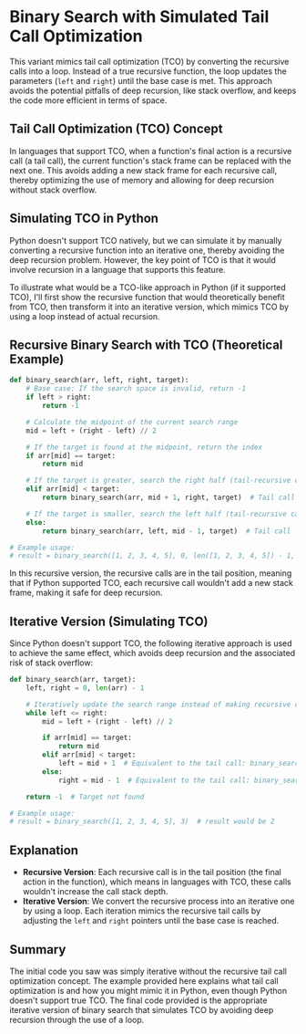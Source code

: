 # Binary Search with Simulated Tail Call Optimization

This variant mimics tail call optimization (TCO) by converting the recursive calls into a loop. Instead of a true recursive function, the loop updates the parameters (`left` and `right`) until the base case is met. This approach avoids the potential pitfalls of deep recursion, like stack overflow, and keeps the code more efficient in terms of space.

## Tail Call Optimization (TCO) Concept

In languages that support TCO, when a function's final action is a recursive call (a tail call), the current function's stack frame can be replaced with the next one. This avoids adding a new stack frame for each recursive call, thereby optimizing the use of memory and allowing for deep recursion without stack overflow.

## Simulating TCO in Python

Python doesn't support TCO natively, but we can simulate it by manually converting a recursive function into an iterative one, thereby avoiding the deep recursion problem. However, the key point of TCO is that it would involve recursion in a language that supports this feature.

To illustrate what would be a TCO-like approach in Python (if it supported TCO), I'll first show the recursive function that would theoretically benefit from TCO, then transform it into an iterative version, which mimics TCO by using a loop instead of actual recursion.

## Recursive Binary Search with TCO (Theoretical Example)

```python
def binary_search(arr, left, right, target):
    # Base case: If the search space is invalid, return -1
    if left > right:
        return -1

    # Calculate the midpoint of the current search range
    mid = left + (right - left) // 2

    # If the target is found at the midpoint, return the index
    if arr[mid] == target:
        return mid

    # If the target is greater, search the right half (tail-recursive call)
    elif arr[mid] < target:
        return binary_search(arr, mid + 1, right, target)  # Tail call

    # If the target is smaller, search the left half (tail-recursive call)
    else:
        return binary_search(arr, left, mid - 1, target)  # Tail call

# Example usage:
# result = binary_search([1, 2, 3, 4, 5], 0, len([1, 2, 3, 4, 5]) - 1, 3)  # result would be 2
```

In this recursive version, the recursive calls are in the tail position, meaning that if Python supported TCO, each recursive call wouldn't add a new stack frame, making it safe for deep recursion.

## Iterative Version (Simulating TCO)

Since Python doesn't support TCO, the following iterative approach is used to achieve the same effect, which avoids deep recursion and the associated risk of stack overflow:

```python
def binary_search(arr, target):
    left, right = 0, len(arr) - 1

    # Iteratively update the search range instead of making recursive calls
    while left <= right:
        mid = left + (right - left) // 2

        if arr[mid] == target:
            return mid
        elif arr[mid] < target:
            left = mid + 1  # Equivalent to the tail call: binary_search(arr, mid + 1, right, target)
        else:
            right = mid - 1  # Equivalent to the tail call: binary_search(arr, left, mid - 1, target)

    return -1  # Target not found

# Example usage:
# result = binary_search([1, 2, 3, 4, 5], 3)  # result would be 2
```

## Explanation

- **Recursive Version**: Each recursive call is in the tail position (the final action in the function), which means in languages with TCO, these calls wouldn't increase the call stack depth.
- **Iterative Version**: We convert the recursive process into an iterative one by using a loop. Each iteration mimics the recursive tail calls by adjusting the `left` and `right` pointers until the base case is reached.

## Summary

The initial code you saw was simply iterative without the recursive tail call optimization concept. The example provided here explains what tail call optimization is and how you might mimic it in Python, even though Python doesn't support true TCO. The final code provided is the appropriate iterative version of binary search that simulates TCO by avoiding deep recursion through the use of a loop.